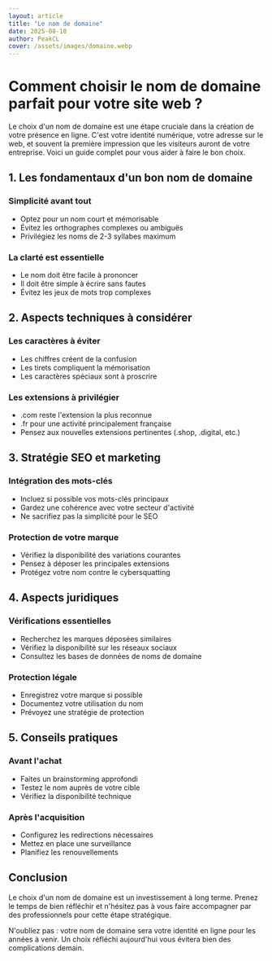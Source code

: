 ```yaml
---
layout: article
title: "Le nom de domaine"
date: 2025-08-18
author: PeakCL
cover: /assets/images/domaine.webp
---
```


# Comment choisir le nom de domaine parfait pour votre site web ?

Le choix d'un nom de domaine est une étape cruciale dans la création de votre présence en ligne. C'est votre identité numérique, votre adresse sur le web, et souvent la première impression que les visiteurs auront de votre entreprise. Voici un guide complet pour vous aider à faire le bon choix.

## 1. Les fondamentaux d'un bon nom de domaine

### Simplicité avant tout
- Optez pour un nom court et mémorisable
- Évitez les orthographes complexes ou ambiguës 
- Privilégiez les noms de 2-3 syllabes maximum

### La clarté est essentielle 
- Le nom doit être facile à prononcer
- Il doit être simple à écrire sans fautes
- Évitez les jeux de mots trop complexes

## 2. Aspects techniques à considérer

### Les caractères à éviter
- Les chiffres créent de la confusion
- Les tirets compliquent la mémorisation
- Les caractères spéciaux sont à proscrire

### Les extensions à privilégier
- .com reste l'extension la plus reconnue
- .fr pour une activité principalement française
- Pensez aux nouvelles extensions pertinentes (.shop, .digital, etc.)

## 3. Stratégie SEO et marketing

### Intégration des mots-clés
- Incluez si possible vos mots-clés principaux
- Gardez une cohérence avec votre secteur d'activité
- Ne sacrifiez pas la simplicité pour le SEO

### Protection de votre marque
- Vérifiez la disponibilité des variations courantes
- Pensez à déposer les principales extensions
- Protégez votre nom contre le cybersquatting

## 4. Aspects juridiques

### Vérifications essentielles
- Recherchez les marques déposées similaires
- Vérifiez la disponibilité sur les réseaux sociaux
- Consultez les bases de données de noms de domaine

### Protection légale
- Enregistrez votre marque si possible
- Documentez votre utilisation du nom
- Prévoyez une stratégie de protection

## 5. Conseils pratiques

### Avant l'achat
- Faites un brainstorming approfondi
- Testez le nom auprès de votre cible
- Vérifiez la disponibilité technique

### Après l'acquisition
- Configurez les redirections nécessaires
- Mettez en place une surveillance
- Planifiez les renouvellements

## Conclusion

Le choix d'un nom de domaine est un investissement à long terme. Prenez le temps de bien réfléchir et n'hésitez pas à vous faire accompagner par des professionnels pour cette étape stratégique.

N'oubliez pas : votre nom de domaine sera votre identité en ligne pour les années à venir. Un choix réfléchi aujourd'hui vous évitera bien des complications demain.
